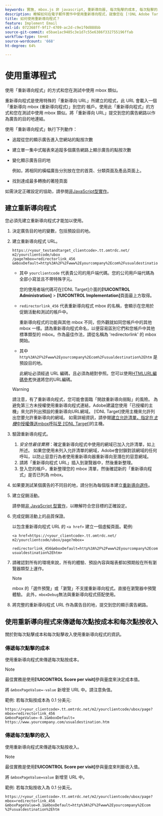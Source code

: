 ```yaml
---
keywords: 實施, mbox.js 非 javascript, 重新導向器, 每次點擊的成本, 每次點擊的收入
description: 瞭解如何在電子郵件實作中使用重新導向程式，就像您在 [!DNL Adobe Target] 活動中使用mbox一樣。
title: 如何使用重新導向程式？
feature: Implement Email
exl-id: 072368ff-9f17-4709-ac2d-c9e1f0d888bb
source-git-commit: e5bae1ac9485c3e1d7c55e6386f332755196ffab
workflow-type: tm+mt
source-wordcount: '668'
ht-degree: 64%

---
```


# 使用重導程式

使用「重新導向程式」的方式和您在測試中使用 mbox 類似。

重新導向程式是使用特殊的「重新導向 URL」所建立的程式，此 URL 會載入一個「重新導向 mbox (重新導向程式)」到您的 帳戶。使用此「重新導向程式」的方式和您在測試中使用 mbox 類似。將「重新導向 URL」提交到您的廣告網路以作為廣告的目的地連結。

使用「重新導向程式」執行下列動作：

* 追蹤從您的顯示廣告進入您網站的點按次數
* 建立單一集中式報表來追蹤多個廣告網路上顯示廣告的點按次數
* 變化顯示廣告目的地

  例如，將相同的橫幅廣告分別放在您的首頁、分類頁面及產品頁面上。

* 找到達成最多轉換的著陸頁面

如需決定正確設定的協助，請參閱[非JavaScript型實作](/help/dev/implement/email/overview.md)。

## 建立重新導向程式

您必須先建立重新導向程式才能加以使用。

1. 決定廣告目的地的變數，包括預設目的地。
1. 建立重新導向程式 URL。

   ```
   https://<your_testandtarget_clientcode>.tt.omtrdc.net/​m2/yourclientcode/ubox
   /​page?mbox=redirectorlink_456
   &mboxDefault=http%3A%2F%2Fwww%2Eyourcompany%2Ecom%2Fusualdestination%2Ehtm
   ```

   * 其中 `yourclientcode` 代表貴公司的用戶端代碼。您的公司用戶端代碼為全部小寫並且不帶特殊字元。

     您的使用者端代碼可在[!DNL Target]介面的&#x200B;**[!UICONTROL Administration]** > **[!UICONTROL Implementation]**&#x200B;頁面最上方取得。

   * `redirectorlink_456` 代表重新導向程式 mbox 的名稱，會顯示在您用於促銷活動和測試的帳戶中。

     重新導向程式的功能與其他 mbox 不同，但外觀就如同您帳戶中的其他 mbox 一樣。請為重新導向程式命名，以便容易區別它們和您帳戶中其他標準類型的 mbox。作為最佳作法，請從名稱為 &#39;redirectorlink&#39; 的 mbox 開始。

   * 其中 `http%3A%2F%2Fwww%2Eyourcompany%2Ecom%2Fusualdestination%2Ehtm` 是預設目的地。

     此網址必須經過 URL 編碼，且必須為絕對參照。您可以使用[HTMLURL編碼參考](https://www.w3schools.com/tags/ref_urlencode.asp)快速將您的URL編碼。

   >[!WARNING]
   >
   >請注意，有了重新導向程式，您可能會面臨「開啟重新導向弱點」的風險。 為避免第三方未授權使用重新導向程式連結，Adobe建議您使用「已授權的主機」來允許列出預設的重新導向URL網域。 [!DNL Target]使用主機來允許列出您要允許重新導向的網域。 如需詳細資訊，請參閱[建立允許清單，指定在&#x200B;*主機*&#x200B;中授權傳送mbox呼叫至 [!DNL Target]](https://experienceleague.adobe.com/docs/target/using/administer/hosts.html#allowlist)的主機。

1. 驗證重新導向程式。
   1. *安全性最佳實務*：確定重新導向程式中使用的網域已加入允許清單，如上所述。 如果您使用未列入允許清單的網域，Adobe會封鎖對該網域的任何呼叫，以防止惡意行為者使用重新導向器重新導向至潛在的惡意網域。
   2. 請將「重新導向程式 URL」插入到瀏覽器中，然後重新整理。
   3. 登入您的帳戶，重新整理您的 mbox 清單，然後確認新的「重新導向程式」是否已列為 mbox。
1. 如果要測試某個廣告的不同目的地，請分別為每個版本建立[重新導向選件](https://experienceleague.adobe.com/docs/target/using/experiences/vec/redirect-offer.html)。
1. 建立促銷活動。

   請參閱[非 JavaScript 型實作](/help/dev/implement/email/overview.md)，以瞭解符合您目標的正確設定。
1. 完成促銷活動上的品質保證。

   以包含重新導向程式 URL 的 `<a href>` 建立一個虛擬頁面。範例:

   ```
   <a href=https://<your_clientcode>.tt.omtrdc.net/​m2/yourclientcode/ubox/​page?mbox=
   
   redirectorlink_456&mboxDefault=http%3A%2F%2Fwww%2Eyourcompany%2Ecom%2F​usualdestination%2Ehtm>
   ```

1. 請確認對所有的環境來說，所有的體驗、預設內容與報表都如預期般在所有瀏覽器類型上運作。

   >[!NOTE]
   >
   >mbox 的「選件預覽」或「瀏覽」不支援重新導向程式。直接在瀏覽器中預覽體驗。 此外，`mboxDebug`無法與重新導向程式搭配使用。

1. 將完整的重新導向程式 URL 作為廣告目的地，提交到您的顯示廣告網路。

## 使用重新導向程式來傳遞每次點按成本和每次點按收入

關於對每次點擊成本和每次點擊收入使用重新導向程式的資訊。

### 傳遞每次點擊的成本

使用重新導向程式來傳遞每次點按成本。

>[!NOTE]
>
>最佳實務是使用&#x200B;**[!UICONTROL Score per visit]**&#x200B;參與量度來決定成本值。

將 `&mboxPageValue=-value` 新增至 URL 中。請注意負值。

範例: 若每次點按成本為 0.1 分美元:

```
https://<your_clientcode>.tt.omtrdc.net/​m2/yourclientcode/ubox/​page?mbox=redirectorlink_456
&mboxPageValue=-0.1&mboxDefault=​https://www.yourcompany.com/usualdestination.htm
```

### 傳遞每次點擊的收入

使用重新導向程式來傳遞每次點按收入。

>[!NOTE]
>
>最佳實務是使用&#x200B;**[!UICONTROL Score per visit]**&#x200B;參與量度來判斷收入值。

將 `&mboxPageValue=value` 新增至 URL 中。

範例: 若每次點按收入為 0.1 分美元。

```
https://<​your_clientcode>​​​​.tt​​.omtrdc​.net/​​m2/​yourclientcode/​ubox/​​​page?mbox=redirectorlink_456
&mboxPageValue=0.1​&mbox​Default=​​http%3A%2F%2Fwww%2E​yourcompany%2Ecom​%2Fusualdestination%2Ehtm
```
